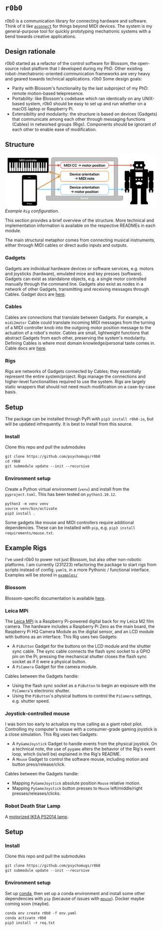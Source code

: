 # `r0b0`

r0b0 is a communication library for connecting hardware and software.
Think of it like [`aconnect`](https://man.archlinux.org/man/aconnect.1.en) for things beyond MIDI devices.
The system is my general-purpose tool for quickly prototyping mechatronic systems with a bend towards creative applications.

## Design rationale
r0b0 started as a refactor of the control software for Blossom, the open-source robot platform that I developed during my PhD.
Other existing robot-/mechatronic-oriented communication frameworks are very heavy and geared towards technical applications.
r0b0
Some design goals:
- Parity with Blossom's functionality by the last subproject of my PhD: remote motion-based telepresence.
- Portability: like Blossom's codebase which ran identically on any UNIX-based system, r0b0 should be easy to set up and run whether on a macOS laptop or Raspberry Pi.
- Extensibility and modularity: the structure is based on devices (Gadgets) that communicate among each other through messaging functions (Cables) in networked groups (Rigs). Components should be ignorant of each other to enable ease of modification.

## Structure

![Example structure of the r0b0 framework](docs/assets/r0b0.png)
*Example `Rig` configuration.*

This section provides a brief overview of the structure.
More technical and implementation information is available on the respective READMEs in each module.

The main structural metaphor comes from connecting musical instruments, either through MIDI cables or direct audio inputs and outputs.


### Gadgets
Gadgets are individual hardware devices or software services, e.g. motors and joysticks (hardware), emulated mice and key presses (software).
Gadgets can exist as standalone objects, e.g. a single motor controlled manually through the command line.
Gadgets also exist as nodes in a network of other Gadgets, transmitting and receiving messages through Cables.
Gadget docs are [here](/r0b0/gadgets/README.md).

### Cables
Cables are connections that translate between Gadgets.
For example, a `midi2motor` Cable could translate incoming MIDI messages from the turning of a MIDI controller knob into the outgoing motor position message to the actuation of a robot's motor.
Cables are small, lightweight functions that abstract Gadgets from each other, preserving the system's modularity.
Defining Cables is where most domain knowledge/personal taste comes in.
Cable docs are [here](/r0b0/cables//README.md).

### Rigs
Rigs are networks of Gadgets connected by Cables; they essentially represent the entire system/project.
Rigs manage the connections and higher-level functionalities required to use the system.
Rigs are largely static wrappers that should not need much modification on a case-by-case basis.

## Setup
The package can be installed through PyPi with `pip3 install r0b0-io`, but will be updated infrequently.
It is best to install from this source.

### Install
Clone this repo and pull the submodules
```
git clone https://github.com/psychomugs/r0b0
cd r0b0
git submodule update --init --recursive
```

### Environment setup
Create a Python virtual environment (`venv`) and install from the `pyproject.toml`.
This has been tested on `python3.10.12`.
```
python3 -m venv venv
source venv/bin/activate
pip3 install .
```

Some gadgets like mouse and MIDI controllers require additional dependencies. 
These can be installed with `pip`, e.g. `pip3 install requirements/mouse.txt`.

## Example Rigs
I've used r0b0 to power not just Blossom, but also other non-robotic platforms.
I am currently (231223) refactoring the package to start rigs from scripts instead of config`.yaml`s, in a more Pythonic / functional interface. 
Examples will be stored in [`examples/`](./examples/)

### Blossom
Blossom-specific documentation is available [here](./docs/blsm.md).

### Leica MPi
The [Leica MPi](https://msgtn.github.io/mpi) is a Raspberry Pi-powered digital back for my Leica M2 film camera.
The hardware includes a Raspberry Pi Zero as the main board, the Raspberry Pi HQ Camera Module as the digital sensor, and an LCD module with buttons as an interface.
This Rig uses two Gadgets:
- A `PiButton` Gadget for the buttons on the LCD module and the shutter sync cable. The sync cable connects the flash sync socket to a GPIO pin on the Pi; pressing the mechanical shutter closes the flash sync socket as if it were a physical button.
- A `PiCamera` Gadget for the camera module.

Cables between the Gadgets handle:
- Using the flash sync socket as a `PiButton` to begin an exposure with the `PiCamera`'s electronic shutter.
- Using the `PiButton`'s physical buttons to control the `PiCamera` settings, e.g. shutter speed.

### Joystick-controlled mouse
I was born too early to actualize my true calling as a giant robot pilot.
Controlling my computer's mouse with a consumer-grade gaming joystick is a close simulation.
This Rig uses two Gadgets:
- A `PyGameJoystick` Gadget to handle events from the physical joystick. On a technical note, the use of `pygame` alters the behavior of the Rig's event loop, which (is/will be) explained in the Rig's README.
- A `Mouse` Gadget to control the software mouse, including motion and button press/release/click.

Cables between the Gadgets handle:
- Mapping `PyGameJoystick` absolute position `Mouse` relative motion.
- Mapping `PyGameJoystick` button presses to `Mouse` left/middle/right presses/releases/clicks.

### Robot Death Star Lamp
A [motorized IKEA PS2014 lamp](https://msgtn.github.io/ps2014).

## Setup
### Install
Clone this repo and pull the submodules
```
git clone https://github.com/psychomugs/r0b0
git submodule update --init --recursive
```

### Environment setup
Set up [conda](https://conda.io), then set up a conda environment and install some other dependencies with `pip` (because of issues with [`mouse`](https://github.com/boppreh/mouse/issues/75)). Docker maybe coming soon (maybe).
```
conda env create r0b0 -f env.yaml
conda activate r0b0
pip3 install -r req.txt 
```
